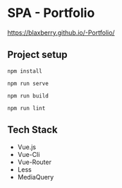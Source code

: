 # SPA - Portfolio

https://blaxberry.github.io/-Portfolio/

## Project setup
```
npm install
```
```
npm run serve
```
```
npm run build
```
```
npm run lint
```

## Tech Stack

- Vue.js
- Vue-Cli
- Vue-Router
- Less
- MediaQuery


